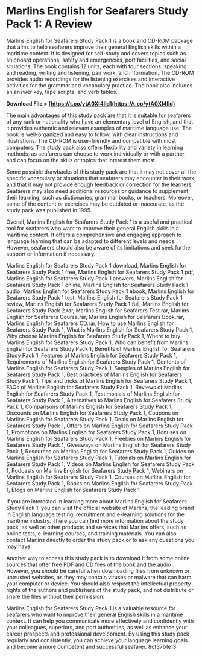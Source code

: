 
 
# Marlins English for Seafarers Study Pack 1: A Review
 
Marlins English for Seafarers Study Pack 1 is a book and CD-ROM package that aims to help seafarers improve their general English skills within a maritime context. It is designed for self-study and covers topics such as shipboard operations, safety and emergencies, port facilities, and social situations. The book contains 12 units, each with four sections: speaking and reading, writing and listening, pair work, and information. The CD-ROM provides audio recordings for the listening exercises and interactive activities for the grammar and vocabulary practice. The book also includes an answer key, tape scripts, and verb tables.
 
**Download File &gt; [https://t.co/ytA0XI4IId](https://t.co/ytA0XI4IId)**


 
The main advantages of this study pack are that it is suitable for seafarers of any rank or nationality who have an elementary level of English, and that it provides authentic and relevant examples of maritime language use. The book is well-organized and easy to follow, with clear instructions and illustrations. The CD-ROM is user-friendly and compatible with most computers. The study pack also offers flexibility and variety in learning methods, as seafarers can choose to work individually or with a partner, and can focus on the skills or topics that interest them most.
 
Some possible drawbacks of this study pack are that it may not cover all the specific vocabulary or situations that seafarers may encounter in their work, and that it may not provide enough feedback or correction for the learners. Seafarers may also need additional resources or guidance to supplement their learning, such as dictionaries, grammar books, or teachers. Moreover, some of the content or exercises may be outdated or inaccurate, as the study pack was published in 1995.
 
Overall, Marlins English for Seafarers Study Pack 1 is a useful and practical tool for seafarers who want to improve their general English skills in a maritime context. It offers a comprehensive and engaging approach to language learning that can be adapted to different levels and needs. However, seafarers should also be aware of its limitations and seek further support or information if necessary.
 
Marlins English for Seafarers Study Pack 1 download,  Marlins English for Seafarers Study Pack 1 free,  Marlins English for Seafarers Study Pack 1 pdf,  Marlins English for Seafarers Study Pack 1 answers,  Marlins English for Seafarers Study Pack 1 online,  Marlins English for Seafarers Study Pack 1 audio,  Marlins English for Seafarers Study Pack 1 ebook,  Marlins English for Seafarers Study Pack 1 test,  Marlins English for Seafarers Study Pack 1 review,  Marlins English for Seafarers Study Pack 1 full,  Marlins English for Seafarers Study Pack 2.rar,  Marlins English for Seafarers Test.rar,  Marlins English for Seafarers Course.rar,  Marlins English for Seafarers Book.rar,  Marlins English for Seafarers CD.rar,  How to use Marlins English for Seafarers Study Pack 1,  What is Marlins English for Seafarers Study Pack 1,  Why choose Marlins English for Seafarers Study Pack 1,  Where to buy Marlins English for Seafarers Study Pack 1,  Who can benefit from Marlins English for Seafarers Study Pack 1,  Benefits of Marlins English for Seafarers Study Pack 1,  Features of Marlins English for Seafarers Study Pack 1,  Requirements of Marlins English for Seafarers Study Pack 1,  Contents of Marlins English for Seafarers Study Pack 1,  Samples of Marlins English for Seafarers Study Pack 1,  Best practices of Marlins English for Seafarers Study Pack 1,  Tips and tricks of Marlins English for Seafarers Study Pack 1,  FAQs of Marlins English for Seafarers Study Pack 1,  Reviews of Marlins English for Seafarers Study Pack 1,  Testimonials of Marlins English for Seafarers Study Pack 1,  Alternatives to Marlins English for Seafarers Study Pack 1,  Comparisons of Marlins English for Seafarers Study Pack 1,  Discounts on Marlins English for Seafarers Study Pack 1,  Coupons on Marlins English for Seafarers Study Pack 1,  Deals on Marlins English for Seafarers Study Pack 1,  Offers on Marlins English for Seafarers Study Pack 1,  Promotions on Marlins English for Seafarers Study Pack 1,  Bonuses on Marlins English for Seafarers Study Pack 1,  Freebies on Marlins English for Seafarers Study Pack 1,  Giveaways on Marlins English for Seafarers Study Pack 1,  Resources on Marlins English for Seafarers Study Pack 1,  Guides on Marlins English for Seafarers Study Pack 1,  Tutorials on Marlins English for Seafarers Study Pack 1,  Videos on Marlins English for Seafarers Study Pack 1,  Podcasts on Marlins English for Seafarers Study Pack 1,  Webinars on Marlins English for Seafarers Study Pack 1,  Courses on Marlins English for Seafarers Study Pack 1,  Books on Marlins English for Seafarers Study Pack 1,  Blogs on Marlins English for Seafarers Study Pack 1

If you are interested in learning more about Marlins English for Seafarers Study Pack 1, you can visit the official website of Marlins, the leading brand in English language testing, recruitment and e-learning solutions for the maritime industry. There you can find more information about the study pack, as well as other products and services that Marlins offers, such as online tests, e-learning courses, and training materials. You can also contact Marlins directly to order the study pack or to ask any questions you may have.
 
Another way to access this study pack is to download it from some online sources that offer free PDF and CD files of the book and the audio  . However, you should be careful when downloading files from unknown or untrusted websites, as they may contain viruses or malware that can harm your computer or device. You should also respect the intellectual property rights of the authors and publishers of the study pack, and not distribute or share the files without their permission.
 
Marlins English for Seafarers Study Pack 1 is a valuable resource for seafarers who want to improve their general English skills in a maritime context. It can help you communicate more effectively and confidently with your colleagues, superiors, and port authorities, as well as enhance your career prospects and professional development. By using this study pack regularly and consistently, you can achieve your language learning goals and become a more competent and successful seafarer.
 8cf37b1e13
 
